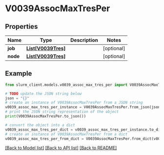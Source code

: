 # V0039AssocMaxTresPer


## Properties

Name | Type | Description | Notes
------------ | ------------- | ------------- | -------------
**job** | [**List[V0039Tres]**](V0039Tres.md) |  | [optional] 
**node** | [**List[V0039Tres]**](V0039Tres.md) |  | [optional] 

## Example

```python
from slurm_client.models.v0039_assoc_max_tres_per import V0039AssocMaxTresPer

# TODO update the JSON string below
json = "{}"
# create an instance of V0039AssocMaxTresPer from a JSON string
v0039_assoc_max_tres_per_instance = V0039AssocMaxTresPer.from_json(json)
# print the JSON string representation of the object
print(V0039AssocMaxTresPer.to_json())

# convert the object into a dict
v0039_assoc_max_tres_per_dict = v0039_assoc_max_tres_per_instance.to_dict()
# create an instance of V0039AssocMaxTresPer from a dict
v0039_assoc_max_tres_per_from_dict = V0039AssocMaxTresPer.from_dict(v0039_assoc_max_tres_per_dict)
```
[[Back to Model list]](../README.md#documentation-for-models) [[Back to API list]](../README.md#documentation-for-api-endpoints) [[Back to README]](../README.md)


